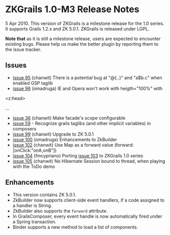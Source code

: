 # ZKGrails 1.0-M3 Release Notes #

5 Apr 2010. This version of ZKGrails is a milestone release for the 1.0 series. It supports Grails 1.2.x and ZK 5.0.1. ZKGrails is released under LGPL.

**Note that** as it is still a milestone release, users are expected to encounter existing bugs. Please help us make the better plugin by reporting them to the issue tracker.

## Issues ##
  * [issue 95](https://code.google.com/p/zkgrails/issues/detail?id=95)    (chanwit)     There is a potential bug at "@{..}" and "a$b.c" when enabled GSP taglib
  * [issue 96](https://code.google.com/p/zkgrails/issues/detail?id=96)    (omadruga)    IE and Opera won't work with heigth="100%" with 

&lt;z:head&gt;

...
  * [issue 36](https://code.google.com/p/zkgrails/issues/detail?id=36)    (chanwit)     Make facade's scope configurable
  * [issue 59](https://code.google.com/p/zkgrails/issues/detail?id=59)    -           Recognize grails taglibs (and other implicit variables) in composers
  * [issue 99](https://code.google.com/p/zkgrails/issues/detail?id=99)    (chanwit)     Upgrade to ZK 5.0.1
  * [issue 100](https://code.google.com/p/zkgrails/issues/detail?id=100)   (omadruga)    Enhancements to ZkBuilder
  * [issue 102](https://code.google.com/p/zkgrails/issues/detail?id=102)   (chanwit)     Use Map as a forward value (forward:[onClick:"onA,onB"])
  * [issue 104](https://code.google.com/p/zkgrails/issues/detail?id=104)   (fmcypriano)  Porting [issue 103](https://code.google.com/p/zkgrails/issues/detail?id=103) to ZKGrails 1.0 series
  * [issue 105](https://code.google.com/p/zkgrails/issues/detail?id=105)   (chanwit)     No Hibernate Session bound to thread, when playing with the ToDo demo

## Enhancements ##
  * This version contains ZK 5.0.1.
  * ZkBuilder now supports client-side event handlers, if a code assigned to a handler is String.
  * ZkBuilder also supports the `forward` attribute.
  * In GrailsComposer, every event handle is now automatically fired under a Spring transaction.
  * Binder supports a new method to load a list of components.